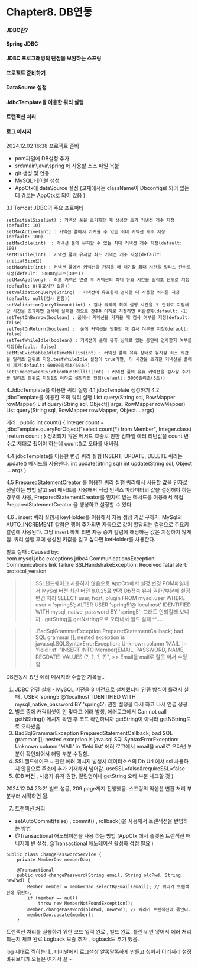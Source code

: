 # Chapter8. DB연동 
#### JDBC란?
#### Spring JDBC
#### JDBC 프로그래밍의 단점을 보완하는 스프링
#### 프로젝트 준비하기
#### DataSource 설정
#### JdbcTemplate을 이용한 쿼리 실행
#### 트랜잭션 처리
#### 로그 메시지


2024.12.02 16:38
프로젝트 준비 
 - pom파일에 DB설정 추가 
 - src\main\java\spring 에 사용할 소스 파일 복붙
 - git 생성 및 연동 
 - MySQL 테이블 생성 
 - AppCtx에 dataSource 설정 (교재에서는 className이 Dbconfig로 되어 있는데 경로는 AppCtx로 되어 있음 )


3.1 Tomcat JDBC의 주요 프로퍼티 
 ```
setInitialSize(int) : 커넥션 풀을 초기화할 때 생성할 초기 커넨션 개수 지정(default: 10)
setMaxActive(int) : 커넥션 풀에서 가져올 수 있는 최대 커넥션 개수 지정(default: 100)
setMaxIdle(int)  : 커넥션 풀에 유지할 수 있는 최대 커넥션 개수 지정(default: 100)
setMinIdle(int) : 커넥션 풀에 유지할 최소 커넥션 개수 지정(default: initialSize값)
setMaxWait(int) : 커넥션 풀에서 커넥션을 가져올 때 대기할 최대 시간을 밀리초 단위로 지정(default: 30000밀리초(30초))
setMaxAge(long) : 최초 커넥션 연결 후 커넥션의 최대 유효 시간을 밀리초 단위로 지정(default: 0(유효시간 없음))
setValidationQuery(String) : 커넥션이 유효한지 검사할 때 사용할 쿼리를 지정(default: null(검사 안함))
setValidationQueryTimeout(int) : 검사 쿼리의 최대 실행 시간을 초 단위로 지정해당 시간을 초과하면 검사에 실패한 것으로 간주0 이하로 지정하면 비활성화(default: -1)
setTestOnBorrow(boolean) : 풀에서 커넥션을 가져올 때 검사 여부를 지정(default: false)
setTestOnReturn(boolean) :  풀에 커넥션을 반환할 때 검사 여부를 지정(default: false)
setTestWhileIdle(boolean) : 커넥션이 풀에 유휴 상태로 있는 동안에 검사할지 여부를 지정(default: false)
setMinEvictableIdleTimeMillis(int) : 커넥션 풀에 유휴 상태로 유지할 최소 시간을 밀리초 단위로 지정.testWhileIdle 설정이 true라면, 이 시간을 초과한 커넥션을 풀에서 제거(default: 60000밀리초(60초))
setTimeBetweenEvictionRunsMillis(int) : 커넥션 풀의 유휴 커넥션을 검사할 주기를 밀리초 단위로 지정1초 이하로 설정하면 안됨(default: 5000밀리초(5초))

```
4.JdbcTemplate를 이용한 쿼리 실행 
4.1 jdbcTemplate 생성하기 
4.2 jdbcTemplate를 이용한 조회 쿼리 실행
List<T> query(String sql, RowMapper<T> rowMapper)
List<T> query(String sql, Object[] args, RowMapper<T> rowMapper)
List<T> query(String sql, RowMapper<T> rowMapper, Object... args)

에러 :
public int count() {
Integer count = jdbcTemplate.queryForObject("select count(*) from Member", Integer.class) ;
return count ;
}
정의되지 않은 메서드 호출로 인한 컴파일 에러 
리턴값을 count 변수로 제대로 줬어야 하는데 count()로 오타를 내버림.

4.4 jdbcTemplate를 이용한 변경 쿼리 실행 
INSERT, UPDATE, DELETE 쿼리는 update() 메서드를 사용한다. 
int update(String sql) 
int update(String sql, Object ... args )  

4.5 PreparedStatementCreator 를 이용한 쿼리 실행 
 쿼리에서 사용할 값을 인자로 전달하는 방법 말고 
 set 메서드를 사용해서 직접 인덱스 파라미터의 값을 설정해야 하는 경우에 사용,
 PreparedStatementCreator를 인자로 받는 메서드를 이용해서 직접 PreparedStatementCreator 을 생성하고 설정할 수 있다. 


4.6 . insert 쿼리 실행시 keyHolder를 이용해서 자동 생성 키값 구하기.
MySql의 AUTO_INCREMENT 칼럼은 행이 추가되면 자동으로 값이 할당되는 컬럼으로 주요키 칼럼에 사용된다.
그냥 insert 하게 되면 자동 증가 칼럼에 해당하는 값은 지정하지 않게 됨.
쿼리 실행 후에 생성된 키값을 알고 싶다면  ketHolder를 사용한다. 


빌드 실패 : Caused by: com.mysql.jdbc.exceptions.jdbc4.CommunicationsException: Communications link failure
SSLHandshakeException: Received fatal alert: protocol_version
>> SSL핸드쉐이크 사용하지 않음으로 AppCtx에서 설정 변경 
>> POM파일에서 MySql 버전 최신 버전 8.0.25로 변경 
>> Db접속 유저 권한?부분에 설정 변경 처리 
>> SELECT user, host, plugin FROM mysql.user WHERE user = 'spring5';
>> ALTER USER 'spring5'@'localhost' IDENTIFIED WITH mysql_native_password BY 'spring5';
>> 그래도 안되길래 보니까.. getString을 getNstring으로 오타내서 빌드 실패 ^^....

>>.BadSqlGrammarException  PreparedStatementCallback; bad SQL grammar []; nested exception is java.sql.SQLSyntaxErrorException: Unknown column 'MAIL' in 'field list'
>     "INSERT INTO Member(EMAIL, PASSWORD, NAME, REGDATE) VALUES (?, ?, ?, ?)", >> Email을 mail로 잘못 써서 수정함. 
> 

DB연동시 봤던 에러 메시지와 수습한 기록들.. 
1. JDBC 연결 실패 - MySQL 버전을 8 버전으로 설치했더니 인증 방식이 틀려서 실패 . USER 'spring5'@'localhost' IDENTIFIED WITH mysql_native_password BY 'spring5'; 
권한 설정을 다시 하고 나서 연결 성공 
2. 빌드 중에 캐릭터셋이 안 맞다고 에러 발생,  에러로그에서 Can not call getNString() 메시지 확인 후 코드 확인하니까 getString이 아니라 getNString으로 오타냈음.
3. BadSqlGrammarException  PreparedStatementCallback; bad SQL grammar []; nested exception is java.sql.SQLSyntaxErrorException: Unknown column 'MAIL' in 'field list'
   에러 로그에서 email을 mail로 오타낸 부분이 확인되어서 해당 부분 수정함.
4. SSL핸드쉐이크 ~ 관련 에러 메시지 발생시 데이터소스의 Db Url 에서 ssl 사용하지 않음으로 주소에 추가 기재해서 넘어감. useSSL=false&requireSSL=false
5. (DB 버전 , 사용자 유저 권한, 컬럼명이나 getString 오타 부분 체크할 것 )

2024.12.04 23:21
빌드 성공, 209 page까지 진행했음.
스프링의 익셉션 변환 처리 부분부터 시작하면 됨.

7. 트랜잭션 처리
 - setAutoCommit(false) , commit() , rollback()을 사용해서 트랜잭션을 반영하는 방법 
 - @Transactional 애노테이션을 사용 하는 방법 (AppCtx 에서 플랫폼 트랜잭션 매니저에 빈 설정, @Transactional  애노테이션 활성화 성정 필요 )
```
public class ChangePasswordService {
    private MemberDao memberDao;

    @Transactional 
    public void changePassword(String email, String oldPwd, String newPwd) {
        Member member = memberDao.selectByEmail(email); // 쿼리가 트랜잭션에 묶인다.
        if (member == null)
            throw new MemberNotFoundException();
        member.changePassword(oldPwd, newPwd); // 쿼리가 트랜잭션에 묶인다.
        memberDao.update(member);
    }
```

트랜잭션 처리를 실습하기 위한 코드 입력 완료 , 빌드 완료, 틀린 비번 넣어서 에러 처리 되는지 체크 완료 
Logback 모츌 추가 , logback도 추가 했음. 

log 제대로 찍히는데.. 터미널에서 로그색상 알록달록하게 만들고 싶어서 
이리저리 설정 바꿔보다가 오늘은 여기서 끝 ~ 


